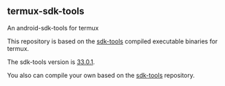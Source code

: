 ## termux-sdk-tools

An android-sdk-tools for termux

This repository is based on the [sdk-tools](https://github.com/Lzhiyong/sdk-tools) compiled executable binaries for termux.

The sdk-tools version is [33.0.1](https://github.com/Lzhiyong/sdk-tools/releases/tag/33.0.1).

You also can compile your own based on the [sdk-tools](https://github.com/Lzhiyong/sdk-tools) repository.
